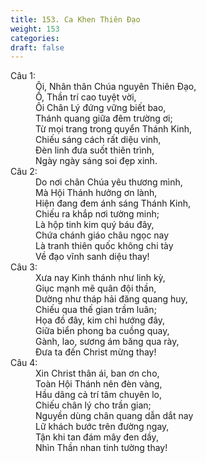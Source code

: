 ```yaml
---
title: 153. Ca Khen Thiên Đạo
weight: 153
categories: 
draft: false
---
```

<dl><dt>Câu 1:</dt><dd data-verse="1">Ôi, Nhân thân Chúa nguyên Thiên Đạo, <br/>Ồ, Thần trí cao tuyệt vời, <br/>Ôi Chân Lý đứng vững biết bao, <br/>Thánh quang giữa đêm trường ơi; <br/>Từ mọi trang trong quyển Thánh Kinh, <br/>Chiếu sáng cách rất diệu vinh, <br/>Đèn linh đưa suốt thiên trình, <br/>Ngày ngày sáng soi đẹp xinh. </dd><dt>Câu 2:</dt><dd data-verse="2">Do nơi chân Chúa yêu thương mình, <br/>Mà Hội Thánh hưởng ơn lành, <br/>Hiện đang đem ánh sáng Thánh Kinh, <br/>Chiếu ra khắp nơi tường minh; <br/>Là hộp tinh kim quý báu đây, <br/>Chứa chánh giáo châu ngọc nay <br/>Là tranh thiên quốc không chi tày <br/>Về đạo vĩnh sanh diệu thay! </dd><dt>Câu 3:</dt><dd data-verse="3">Xưa nay Kinh thánh như linh kỳ, <br/>Giục mạnh mẽ quân đội thần, <br/>Dường như tháp hải đăng quang huy, <br/>Chiếu qua thế gian trầm luân; <br/>Họa đồ đây, kim chỉ hướng đây, <br/>Giữa biển phong ba cuồng quay, <br/>Gành, lao, sương ám băng qua rày, <br/>Đưa ta đến Christ mừng thay! </dd><dt>Câu 4:</dt><dd data-verse="4">Xin Christ thân ái, ban ơn cho, <br/>Toàn Hội Thánh nên đèn vàng, <br/>Hầu dâng cả trí tâm chuyên lo, <br/>Chiếu chân lý cho trần gian; <br/>Nguyền dùng chân quang dẫn dắt nay <br/>Lữ khách bước trên đường ngay, <br/>Tận khi tan đám mây đen dầy, <br/>Nhìn Thần nhan tinh tường thay! </dd></dl>